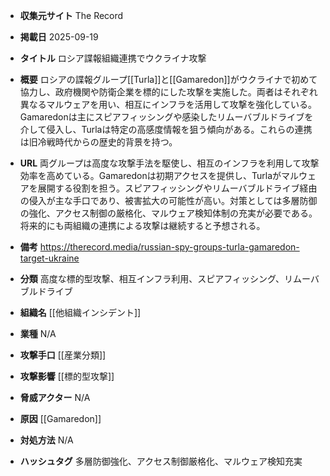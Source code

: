 - **収集元サイト**
The Record

- **掲載日**
2025-09-19

- **タイトル**
ロシア諜報組織連携でウクライナ攻撃

- **概要**
ロシアの諜報グループ[[Turla]]と[[Gamaredon]]がウクライナで初めて協力し、政府機関や防衛企業を標的にした攻撃を実施した。両者はそれぞれ異なるマルウェアを用い、相互にインフラを活用して攻撃を強化している。Gamaredonは主にスピアフィッシングや感染したリムーバブルドライブを介して侵入し、Turlaは特定の高感度情報を狙う傾向がある。これらの連携は旧冷戦時代からの歴史的背景を持つ。

- **URL**
両グループは高度な攻撃手法を駆使し、相互のインフラを利用して攻撃効率を高めている。Gamaredonは初期アクセスを提供し、Turlaがマルウェアを展開する役割を担う。スピアフィッシングやリムーバブルドライブ経由の侵入が主な手口であり、被害拡大の可能性が高い。対策としては多層防御の強化、アクセス制御の厳格化、マルウェア検知体制の充実が必要である。将来的にも両組織の連携による攻撃は継続すると予想される。

- **備考**
https://therecord.media/russian-spy-groups-turla-gamaredon-target-ukraine

- **分類**
高度な標的型攻撃、相互インフラ利用、スピアフィッシング、リムーバブルドライブ

- **組織名**
[[他組織インシデント]]

- **業種**
N/A

- **攻撃手口**
[[産業分類]]

- **攻撃影響**
[[標的型攻撃]]

- **脅威アクター**
N/A

- **原因**
[[Gamaredon]]

- **対処方法**
N/A

- **ハッシュタグ**
多層防御強化、アクセス制御厳格化、マルウェア検知充実
